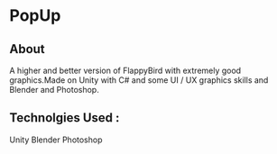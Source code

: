 # PopUp

## About

A higher and better version of FlappyBird with extremely
good graphics.Made on Unity with C# and some UI / UX graphics
skills and Blender and Photoshop.

## Technolgies Used :
Unity
Blender
Photoshop
